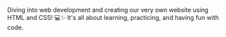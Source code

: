  Diving into web development and creating our very own website using HTML and CSS! 💻✨ It's all about learning, practicing, and having fun with code. 
